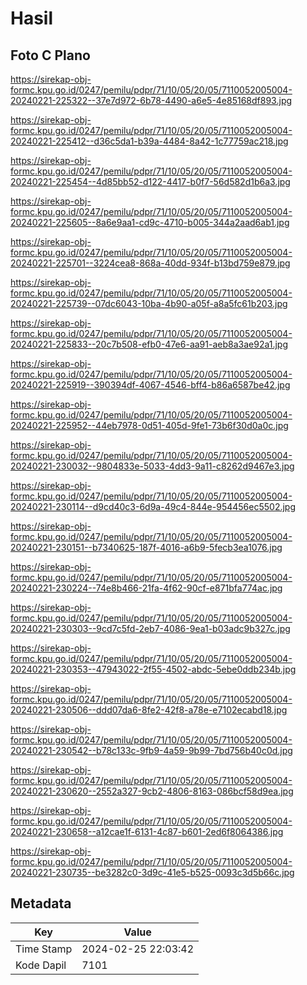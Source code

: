 # Hasil

## Foto C Plano

https://sirekap-obj-formc.kpu.go.id/0247/pemilu/pdpr/71/10/05/20/05/7110052005004-20240221-225322--37e7d972-6b78-4490-a6e5-4e85168df893.jpg

https://sirekap-obj-formc.kpu.go.id/0247/pemilu/pdpr/71/10/05/20/05/7110052005004-20240221-225412--d36c5da1-b39a-4484-8a42-1c77759ac218.jpg

https://sirekap-obj-formc.kpu.go.id/0247/pemilu/pdpr/71/10/05/20/05/7110052005004-20240221-225454--4d85bb52-d122-4417-b0f7-56d582d1b6a3.jpg

https://sirekap-obj-formc.kpu.go.id/0247/pemilu/pdpr/71/10/05/20/05/7110052005004-20240221-225605--8a6e9aa1-cd9c-4710-b005-344a2aad6ab1.jpg

https://sirekap-obj-formc.kpu.go.id/0247/pemilu/pdpr/71/10/05/20/05/7110052005004-20240221-225701--3224cea8-868a-40dd-934f-b13bd759e879.jpg

https://sirekap-obj-formc.kpu.go.id/0247/pemilu/pdpr/71/10/05/20/05/7110052005004-20240221-225739--07dc6043-10ba-4b90-a05f-a8a5fc61b203.jpg

https://sirekap-obj-formc.kpu.go.id/0247/pemilu/pdpr/71/10/05/20/05/7110052005004-20240221-225833--20c7b508-efb0-47e6-aa91-aeb8a3ae92a1.jpg

https://sirekap-obj-formc.kpu.go.id/0247/pemilu/pdpr/71/10/05/20/05/7110052005004-20240221-225919--390394df-4067-4546-bff4-b86a6587be42.jpg

https://sirekap-obj-formc.kpu.go.id/0247/pemilu/pdpr/71/10/05/20/05/7110052005004-20240221-225952--44eb7978-0d51-405d-9fe1-73b6f30d0a0c.jpg

https://sirekap-obj-formc.kpu.go.id/0247/pemilu/pdpr/71/10/05/20/05/7110052005004-20240221-230032--9804833e-5033-4dd3-9a11-c8262d9467e3.jpg

https://sirekap-obj-formc.kpu.go.id/0247/pemilu/pdpr/71/10/05/20/05/7110052005004-20240221-230114--d9cd40c3-6d9a-49c4-844e-954456ec5502.jpg

https://sirekap-obj-formc.kpu.go.id/0247/pemilu/pdpr/71/10/05/20/05/7110052005004-20240221-230151--b7340625-187f-4016-a6b9-5fecb3ea1076.jpg

https://sirekap-obj-formc.kpu.go.id/0247/pemilu/pdpr/71/10/05/20/05/7110052005004-20240221-230224--74e8b466-21fa-4f62-90cf-e871bfa774ac.jpg

https://sirekap-obj-formc.kpu.go.id/0247/pemilu/pdpr/71/10/05/20/05/7110052005004-20240221-230303--9cd7c5fd-2eb7-4086-9ea1-b03adc9b327c.jpg

https://sirekap-obj-formc.kpu.go.id/0247/pemilu/pdpr/71/10/05/20/05/7110052005004-20240221-230353--47943022-2f55-4502-abdc-5ebe0ddb234b.jpg

https://sirekap-obj-formc.kpu.go.id/0247/pemilu/pdpr/71/10/05/20/05/7110052005004-20240221-230506--ddd07da6-8fe2-42f8-a78e-e7102ecabd18.jpg

https://sirekap-obj-formc.kpu.go.id/0247/pemilu/pdpr/71/10/05/20/05/7110052005004-20240221-230542--b78c133c-9fb9-4a59-9b99-7bd756b40c0d.jpg

https://sirekap-obj-formc.kpu.go.id/0247/pemilu/pdpr/71/10/05/20/05/7110052005004-20240221-230620--2552a327-9cb2-4806-8163-086bcf58d9ea.jpg

https://sirekap-obj-formc.kpu.go.id/0247/pemilu/pdpr/71/10/05/20/05/7110052005004-20240221-230658--a12cae1f-6131-4c87-b601-2ed6f8064386.jpg

https://sirekap-obj-formc.kpu.go.id/0247/pemilu/pdpr/71/10/05/20/05/7110052005004-20240221-230735--be3282c0-3d9c-41e5-b525-0093c3d5b66c.jpg


## Metadata

| Key        | Value               |
| ---------- | ------------------- |
| Time Stamp | 2024-02-25 22:03:42 |
| Kode Dapil | 7101                |




